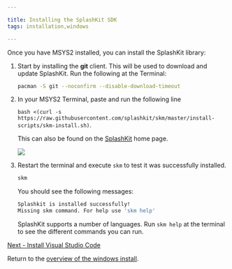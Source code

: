 ```yaml
---

title: Installing the SplashKit SDK
tags: installation,windows

---
```


Once you have MSYS2 installed, you can install the SplashKit library:

1. Start by installing the **git** client. This will be used to download and update SplashKit. Run the following at the Terminal:

    ```bash
    pacman -S git --noconfirm --disable-download-timeout
    ```

1. In your MSYS2 Terminal, paste and run the following line

    `bash <(curl -s https://raw.githubusercontent.com/splashkit/skm/master/install-scripts/skm-install.sh)`.

    This can also be found on the [SplashKit](http://www.splashkit.io) home page.

    ![](images/install-gifs/Windows/6.gif)

1. Restart the terminal and execute `skm` to test it was successfully installed.

    ```bash
    skm
    ```

    You should see the following messages:

    ```bash
    Splashkit is installed successfully!
    Missing skm command. For help use 'skm help'
    ```

    SplashKit supports a number of languages. Run `skm help` at the terminal to see the different commands you can run.



[Next - Install Visual Studio Code](/articles/installation/windows/step-3.html)

Return to the [overview of the windows install](/articles/installation/windows).
